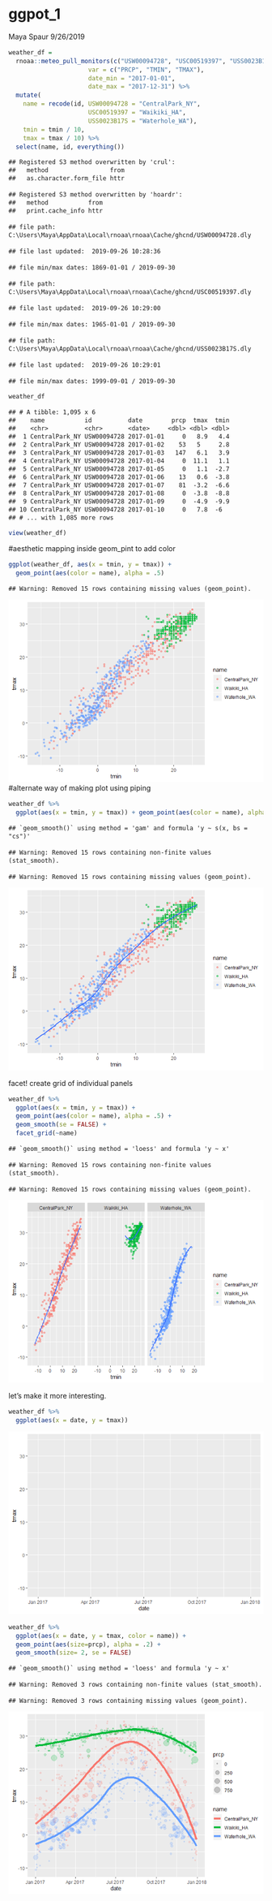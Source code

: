 ggpot\_1
================
Maya Spaur
9/26/2019

``` r
weather_df = 
  rnoaa::meteo_pull_monitors(c("USW00094728", "USC00519397", "USS0023B17S"),
                      var = c("PRCP", "TMIN", "TMAX"), 
                      date_min = "2017-01-01",
                      date_max = "2017-12-31") %>%
  mutate(
    name = recode(id, USW00094728 = "CentralPark_NY", 
                      USC00519397 = "Waikiki_HA",
                      USS0023B17S = "Waterhole_WA"),
    tmin = tmin / 10,
    tmax = tmax / 10) %>%
  select(name, id, everything())
```

    ## Registered S3 method overwritten by 'crul':
    ##   method                 from
    ##   as.character.form_file httr

    ## Registered S3 method overwritten by 'hoardr':
    ##   method           from
    ##   print.cache_info httr

    ## file path:          C:\Users\Maya\AppData\Local\rnoaa\rnoaa\Cache/ghcnd/USW00094728.dly

    ## file last updated:  2019-09-26 10:28:36

    ## file min/max dates: 1869-01-01 / 2019-09-30

    ## file path:          C:\Users\Maya\AppData\Local\rnoaa\rnoaa\Cache/ghcnd/USC00519397.dly

    ## file last updated:  2019-09-26 10:29:00

    ## file min/max dates: 1965-01-01 / 2019-09-30

    ## file path:          C:\Users\Maya\AppData\Local\rnoaa\rnoaa\Cache/ghcnd/USS0023B17S.dly

    ## file last updated:  2019-09-26 10:29:01

    ## file min/max dates: 1999-09-01 / 2019-09-30

``` r
weather_df
```

    ## # A tibble: 1,095 x 6
    ##    name           id          date        prcp  tmax  tmin
    ##    <chr>          <chr>       <date>     <dbl> <dbl> <dbl>
    ##  1 CentralPark_NY USW00094728 2017-01-01     0   8.9   4.4
    ##  2 CentralPark_NY USW00094728 2017-01-02    53   5     2.8
    ##  3 CentralPark_NY USW00094728 2017-01-03   147   6.1   3.9
    ##  4 CentralPark_NY USW00094728 2017-01-04     0  11.1   1.1
    ##  5 CentralPark_NY USW00094728 2017-01-05     0   1.1  -2.7
    ##  6 CentralPark_NY USW00094728 2017-01-06    13   0.6  -3.8
    ##  7 CentralPark_NY USW00094728 2017-01-07    81  -3.2  -6.6
    ##  8 CentralPark_NY USW00094728 2017-01-08     0  -3.8  -8.8
    ##  9 CentralPark_NY USW00094728 2017-01-09     0  -4.9  -9.9
    ## 10 CentralPark_NY USW00094728 2017-01-10     0   7.8  -6  
    ## # ... with 1,085 more rows

``` r
view(weather_df)
```

\#aesthetic mapping inside geom\_pint to add color

``` r
ggplot(weather_df, aes(x = tmin, y = tmax)) + 
  geom_point(aes(color = name), alpha = .5)
```

    ## Warning: Removed 15 rows containing missing values (geom_point).

![](viz_and_eda_files/figure-gfm/unnamed-chunk-2-1.png)<!-- -->
\#alternate way of making plot using piping

``` r
weather_df %>%
  ggplot(aes(x = tmin, y = tmax)) + geom_point(aes(color = name), alpha = .5) + geom_smooth(se = FALSE)
```

    ## `geom_smooth()` using method = 'gam' and formula 'y ~ s(x, bs = "cs")'

    ## Warning: Removed 15 rows containing non-finite values (stat_smooth).

    ## Warning: Removed 15 rows containing missing values (geom_point).

![](viz_and_eda_files/figure-gfm/unnamed-chunk-3-1.png)<!-- -->

facet\! create grid of individual panels

``` r
weather_df %>%
  ggplot(aes(x = tmin, y = tmax)) + 
  geom_point(aes(color = name), alpha = .5) + 
  geom_smooth(se = FALSE) + 
  facet_grid(~name)
```

    ## `geom_smooth()` using method = 'loess' and formula 'y ~ x'

    ## Warning: Removed 15 rows containing non-finite values (stat_smooth).

    ## Warning: Removed 15 rows containing missing values (geom_point).

![](viz_and_eda_files/figure-gfm/unnamed-chunk-4-1.png)<!-- -->

let’s make it more interesting.

``` r
weather_df %>%
  ggplot(aes(x = date, y = tmax))
```

![](viz_and_eda_files/figure-gfm/unnamed-chunk-5-1.png)<!-- -->

``` r
weather_df %>%
  ggplot(aes(x = date, y = tmax, color = name)) + 
  geom_point(aes(size=prcp), alpha = .2) + 
  geom_smooth(size= 2, se = FALSE)
```

    ## `geom_smooth()` using method = 'loess' and formula 'y ~ x'

    ## Warning: Removed 3 rows containing non-finite values (stat_smooth).

    ## Warning: Removed 3 rows containing missing values (geom_point).

![](viz_and_eda_files/figure-gfm/unnamed-chunk-5-2.png)<!-- -->
